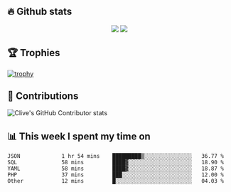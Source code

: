 ## &#128293; Github stats

<!-- GitHub Readme Streak Stats - https://github.com/DenverCoder1/github-readme-streak-stats -->
<p align="center">

<picture>
  <source 
    srcset="https://github-readme-stats.vercel.app/api?username=clivewalkden&count_private=true&show_icons=true&theme=darcula"
    media="(prefers-color-scheme: dark)"
  />
  <source
    srcset="https://github-readme-stats.vercel.app/api?username=clivewalkden&count_private=true&show_icons=true&theme=calm"
    media="(prefers-color-scheme: light), (prefers-color-scheme: no-preference)"
  />
  <img src="https://github-readme-stats.vercel.app/api?username=clivewalkden&count_private=true&show_icons=true&theme=darcula" />
</picture>

<a href="https://git.io/streak-stats" target="_blank">
  <img src="http://github-readme-streak-stats.herokuapp.com?user=clivewalkden&theme=darcula&date_format=j%20M%5B%20Y%5D" />
</a>

</p>

## &#127942; Trophies
[![trophy](https://github-profile-trophy.vercel.app/?username=clivewalkden&theme=onedark)](https://github.com/clivewalkden/github-profile-trophy)

## &#129309; Contributions
![Clive's GitHub Contributor stats](https://github-contributor-stats.vercel.app/api?username=clivewalkden)

## &#128202; This week I spent my time on
<!--START_SECTION:waka-->

```text
JSON             1 hr 54 mins    █████████▒░░░░░░░░░░░░░░░   36.77 %
SQL              58 mins         ████▓░░░░░░░░░░░░░░░░░░░░   18.90 %
YAML             58 mins         ████▓░░░░░░░░░░░░░░░░░░░░   18.87 %
PHP              37 mins         ███░░░░░░░░░░░░░░░░░░░░░░   12.00 %
Other            12 mins         █░░░░░░░░░░░░░░░░░░░░░░░░   04.03 %
```

<!--END_SECTION:waka-->
